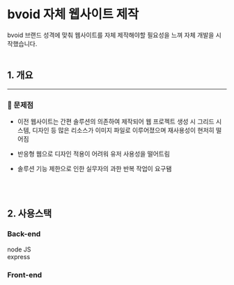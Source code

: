 # bvoid 자체 웹사이트 제작

bvoid 브랜드 성격에 맞춰 웹사이트를 자체 제작해야할 필요성을 느껴 자체 개발을 시작했습니다.
<br>
<br>

## 1. 개요

---

### 🚫 문제점

- 이전 웹사이트는 간편 솔루션의 의존하여 제작되어 웹 프로젝트 생성 시 그리드 시스템, 디자인 등 많은 리소스가 이미지 파일로 이루어졌으며 재사용성이 현저히 떨어짐
  <br>

- 반응형 웹으로 디자인 적용이 어려워 유저 사용성을 떨어트림
  <br>
- 솔루션 기능 제한으로 인한 실무자의 과한 반복 작업이 요구됌

<br>
<br>

## 2. 사용스택

### Back-end

node JS
<br>
express

### Front-end
